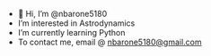 - 👋 Hi, I’m @nbarone5180
- I’m interested in Astrodynamics
- I’m currently learning Python
- To contact me, email @ nbarone5180@gmail.com

<!---
nbarone5180/nbarone5180 is a ✨ special ✨ repository because its `README.md` (this file) appears on your GitHub profile.
You can click the Preview link to take a look at your changes.
--->
